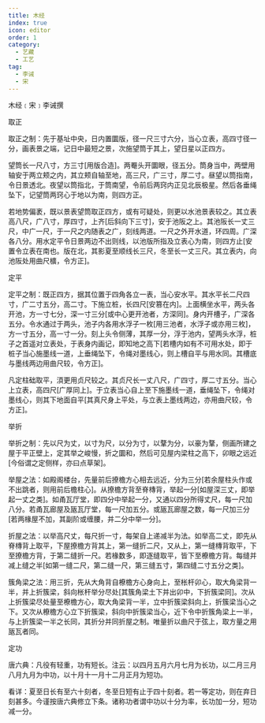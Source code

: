 ```yaml
---
title: 木经
index: true
icon: editor
order: 1
category:
  - 艺藏
  - 工艺
tag:
  - 李诫
  - 宋
---
```


木经﹝宋﹞李诫撰  

取正  

取正之制：先于基址中央，日内置圜版，径一尺三寸六分，当心立表，高四寸径一分，画表景之端，记日中最短之景，次施望筒于其上，望日星以正四方。  

望筒长一尺八寸，方三寸[用版合造]。两罨头开圜眼，径五分。筒身当中，两壁用轴安于两立颊之内，其立颊自轴至地，高三尺，广三寸，厚二寸。昼望以筒指南，令日景透北。夜望以筒指北，于筒南望，令前后两窍内正见北辰极星。然后各垂绳坠下，记望筒两窍心于地以为南，则四方正。  

若地势偏袤，既以景表望筒取正四方，或有可疑处，则更以水池景表较之。其立表高八尺，广八寸，厚四寸，上齐[后斜向下三寸]，安于池阪之上。其池阪长一丈三尺，中广一尺，于一尺之内随表之广，刻线两道。一尺之外开水道，环四周。广深各八分。用水定平令日景两边不出则线，以池版所指及立表心为南，则四方止[安置令立表在南也。版在北，其影夏至顺线长三尺，冬至长一丈三尺。其立表内，向池阪处用曲尺櫎，令方正]。  

定平  

定平之制：既正四方，据其位置于四角各立一表，当心安水平。其水平长二尺四寸，广二寸五分，高二寸。下施立桩，长四尺[安篡在内]。上面横坐水平，两头各开池，方一寸七分，深一寸三分[或中心更开池者，方深同]。身内开槽子，广深各五分。令水通过于两头，池子内各用水浮子一枚[用三池者，水浮子或亦用三枚]，方一寸五分，高一寸一分。刻上头令侧薄，其厚一分，浮于池内，望两头水浮，桩子之首遥对立表处，于表身内画记，即知地之高下[若槽内如有不可用水处，即于桩子当心施墨线一道，上垂绳坠下，令绳对墨线心，则上槽自平与用水同。其槽底与墨线两边用曲尺较，令方正]。  

凡定柱础取平，湏更用贞尺较之。其贞尺长一丈八尺，广四寸，厚二寸五分。当心上立表，高四尺[广厚同上]。于立表当心自上至下施墨线一道，垂绳坠下，令绳对墨线心，则其下地面自平[其真尺身上平处，与立表上墨线两边，亦用曲尺较，令方正]。  

举折  

举折之制：先以尺为丈，以寸为尺，以分为寸，以鞪为分，以豪为鞪，侧画所建之屋于平正壁上，定其举之峻慢，折之圜和，然后可见屋内梁柱之高下，卯眼之远近[今俗谓之定侧样，亦曰点草架]。  

举屋之法：如殿阁楼台，先量前后撩檐方心相去远近，分为三分[若余屋柱头作或不出跳者，则用前后檐柱心]。从撩檐方背至脊槫背，举起一分[如屋深三丈，即举起一丈之类]。如甬瓦厅堂，即四分中举起一分，又通以四分所得丈尺，每一尺加八分。若甬瓦廊屋及瓪瓦厅堂，每一尺加五分。或瓪瓦廊屋之数，每一尺加三分[若两椽屋不加，其副阶或缠腰，并二分中举一分]。  

折屋之法：以举高尺丈，每尺折一寸，每架自上递减半为法。如举高二丈，即先从脊槫背上取平，下屋撩檐方背其上，第一缝折二尺，又从上，第一缝槫背取平，下至撩檐方背，于第二缝折一尺。若椽数多，即逐缝取平，皆下至橑檐方背。每缝并减上缝之半[如第一缝二尺，第二缝一尺，第三缝五寸，第四缝二寸五分之类]。  

簇角梁之法：用三折，先从大角背自橑檐方心身向上，至枨杆卯心，取大角梁背一半，并上折簇梁，斜向枨杆举分尽处[其簇角梁土下并出卯中，下折簇梁同]。次从上折簇梁尽处量至橑檐方心，取大角梁背一半，立中折簇梁斜向上，折簇梁当心之下。又次从橑檐方心立下折簇梁，斜向中折簇梁当心，近下令中折簇角梁上一半，与上折簇梁一半之长同，其折分并同折屋之制。唯量折以曲尺于弦上，取方量之用瓪瓦者同。  

定功  

唐六典：凡役有轻重，功有短长。注云：以四月五月六月七月为长功，以二月三月八月九月为中功，以十月十一月十二月正月为短功。  

看详：夏至日长有至六十刻者，冬至日短有止于四十刻者。若一等定功，则在弃日刻甚多。今谨按唐六典修立下条。诸称功者谓中功以十分为率，长功加一分，短功减一分。  
